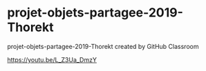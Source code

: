 # projet-objets-partagee-2019-Thorekt
projet-objets-partagee-2019-Thorekt created by GitHub Classroom

https://youtu.be/L_Z3Ua_DmzY
